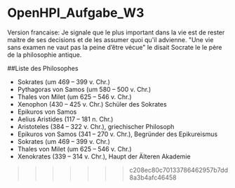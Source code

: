 # OpenHPI_Aufgabe_W3
Version francaise:
Je signale que le plus important dans la vie est de rester maitre de ses decisions et de les assumer quoi qu'il advienne.
"Une vie sans examen ne vaut pas la peine d’être vécue" le disait Socrate le  le père de la philosophie antique.

##Liste des Philosophes

* Sokrates (um 469 – 399 v. Chr.)
* Pythagoras von Samos (um 580 – 500 v. Chr.)
* Thales von Milet (um 625 – 546 v. Chr.)
* Xenophon (430 – 425 v. Chr.) Schüler des Sokrates
* Epikuros von Samos 
* Aelius Aristides (117 – 181 n. Chr.)
* Aristoteles (384 – 322 v. Chr.), griechischer Philosoph
* Epikuros von Samos (341 – 270 v. Chr.), Begründer des Epikureismus
* Sokrates (um 469 – 399 v. Chr.)
* Thales von Milet (um 625 – 546 v. Chr.)
* Xenokrates (339 – 314 v. Chr.), Haupt der Älteren Akademie
>>>>>>> c208ec80c70133786462957b7dd8a3b4afc46458

